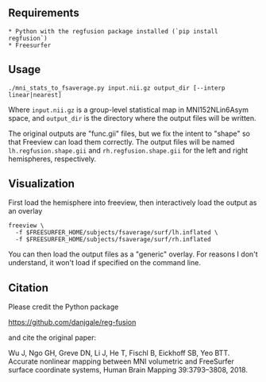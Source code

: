 ## Requirements

    * Python with the regfusion package installed (`pip install regfusion`)
    * Freesurfer


## Usage

```
./mni_stats_to_fsaverage.py input.nii.gz output_dir [--interp linear|nearest]
```

Where `input.nii.gz` is a group-level statistical map in MNI152NLin6Asym space, and
`output_dir` is the directory where the output files will be written.

The original outputs are "func.gii" files, but we fix the intent to "shape" so that
Freeview can load them correctly. The output files will be named `lh.regfusion.shape.gii` and
`rh.regfusion.shape.gii` for the left and right hemispheres, respectively.

## Visualization

First load the hemisphere into freeview, then interactively load the output as an overlay

```
freeview \
  -f $FREESURFER_HOME/subjects/fsaverage/surf/lh.inflated \
  -f $FREESURFER_HOME/subjects/fsaverage/surf/rh.inflated
```

You can then load the output files as a "generic" overlay. For reasons I don't understand,
it won't load if specified on the command line.

## Citation

Please credit the Python package

https://github.com/danjgale/reg-fusion

and cite the original paper:

Wu J, Ngo GH, Greve DN, Li J, He T, Fischl B, Eickhoff SB, Yeo BTT. Accurate nonlinear mapping between MNI volumetric and FreeSurfer surface coordinate systems, Human Brain Mapping 39:3793–3808, 2018.
